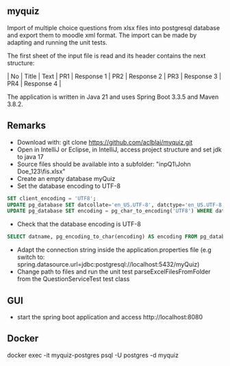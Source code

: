 ## myquiz
Import of multiple choice questions from xlsx files into postgresql database and export them to moodle xml format.
The import can be made by adapting and running the unit tests.

The first sheet of the input file is read and its header contains the next structure:

| No | Title | Text | PR1 | Response 1 | PR2 | Response 2 | PR3 | Response 3 | PR4 | Response 4 |


The application is written in Java 21 and uses Spring Boot 3.3.5 and Maven 3.8.2.

## Remarks
- Download with: git clone https://github.com/aclblaj/myquiz.git
- Open in IntelliJ or Eclipse, in IntelliJ, access project structure and set jdk to java 17
- Source files should be available into a subfolder: "inpQ1\John Doe_123\fis.xlsx"
- Create an empty database myQuiz
- Set the database encoding to UTF-8
``` sql
SET client_encoding = 'UTF8';
UPDATE pg_database SET datcollate='en_US.UTF-8', datctype='en_US.UTF-8' WHERE datname='postgres';
UPDATE pg_database SET encoding = pg_char_to_encoding('UTF8') WHERE datname = 'myQuiz' ;
```
- Check  that the database encoding is UTF-8
``` sql
SELECT datname, pg_encoding_to_char(encoding) AS encoding FROM pg_database WHERE datname = 'myQuiz'
```
- Adapt the connection string inside the application.properties file (e.g switch to: spring.datasource.url=jdbc:postgresql://localhost:5432/myQuiz)
- Change path to files and run the unit test parseExcelFilesFromFolder from the QuestionServiceTest test class

## GUI 
- start the spring boot application and access http://localhost:8080

## Docker

docker exec -it myquiz-postgres psql -U postgres -d myquiz